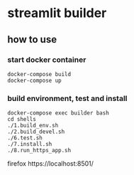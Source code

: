 streamlit builder
=================


## how to use

### start docker container

```shell
docker-compose build
docker-compose up
```

### build environment, test and install


```shell
docker-compose exec builder bash
cd shells
./1.build_env.sh
./2.build_devel.sh
./6.test.sh
./7.install.sh
./8.run_https_app.sh
```

firefox https://localhost:8501/
